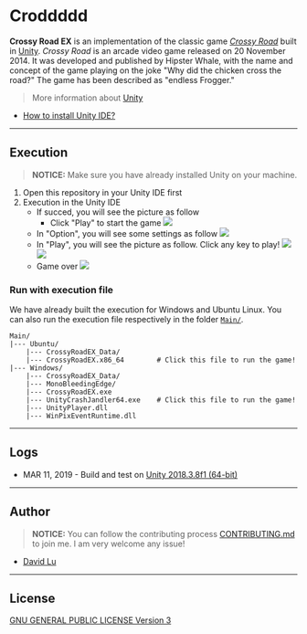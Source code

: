 # Croddddd
**Crossy Road EX** is an implementation of the classic game [*Crossy Road*](https://play.google.com/store/apps/details?id=com.yodo1.crossyroad&hl=en_US) built in [Unity](https://unity3d.com/). *Crossy Road* is an arcade video game released on 20 November 2014. It was developed and published by Hipster Whale, with the name and concept of the game playing on the joke "Why did the chicken cross the road?" The game has been described as "endless Frogger."

> More information about [Unity](https://unity3d.com/)

* [How to install Unity IDE?](https://store.unity.com/?_ga=2.265725839.1060669429.1552211594-647567507.1552211594)

---
## Execution

> **NOTICE:** Make sure you have already installed Unity on your machine.

1. Open this repository in your Unity IDE first
2. Execution in the Unity IDE
    * If succed, you will see the picture as follow
        * Click "Play" to start the game
        ![](https://i.imgur.com/qUA6SBl.png)
    * In "Option", you will see some settings as follow
        ![](https://i.imgur.com/1hPeKYo.png)
    * In "Play", you will see the picture as follow. Click any key to play!
        ![](https://i.imgur.com/GjkTKQs.png)
        ![](https://i.imgur.com/KeyPr5u.png)
    * Game over
        ![](https://i.imgur.com/X18eExN.png)

### Run with execution file

We have already built the execution for Windows and Ubuntu Linux. You can also run the execution file respectively in the folder [`Main/`](Main/).

```
Main/
|--- Ubuntu/
    |--- CrossyRoadEX_Data/
    |--- CrossyRoadEX.x86_64        # Click this file to run the game!
|--- Windows/
    |--- CrossyRoadEX_Data/
    |--- MonoBleedingEdge/
    |--- CrossyRoadEX.exe
    |--- UnityCrashJandler64.exe    # Click this file to run the game!
    |--- UnityPlayer.dll
    |--- WinPixEventRuntime.dll
```

---
## Logs

* MAR 11, 2019 - Build and test on [Unity 2018.3.8f1 (64-bit)](https://unity3d.com/get-unity/download/archive)

---
## Author

> **NOTICE:** You can follow the contributing process [CONTRIBUTING.md](CONTRIBUTING.md) to join me. I am very welcome any issue!

* [David Lu](https://github.com/yungshenglu)

---
## License

[GNU GENERAL PUBLIC LICENSE Version 3](LICENSE)
